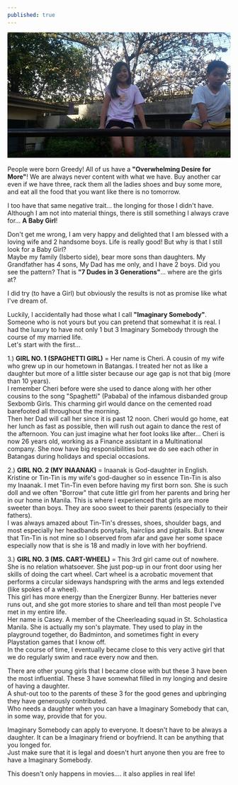 ```yaml
---
published: true
---
```

![Imaginary Somebody](/images/Casey.jpg)

People were born Greedy! All of us have a **"Overwhelming Desire for More"**! We are always never content with what we have. Buy another car even if we have three, rack them all the ladies shoes and buy some more, and eat all the food that you want like there is no tomorrow.

I too have that same negative trait... the longing for those I didn't have. Although I am not into material things, there is still something I always crave for... **A Baby Girl**! 

Don't get me wrong, I am very happy and delighted that I am blessed with a loving wife and 2 handsome boys. Life is really good! But why is that I still look for a Baby Girl?   
Maybe my family (Isberto side), bear more sons than daughters. My Grandfather has 4 sons, My Dad has me only, and I have 2 boys. Did you see the pattern? That is **"7 Dudes in 3 Generations"**... where are the girls at?

I did try (to have a Girl) but obviously the results is not as promise like what I've dream of.

Luckily, I accidentally had those what I call **"Imaginary Somebody"**. Someone who is not yours but you can pretend that somewhat it is real. I had the luxury to have not only 1 but 3 Imaginary Somebody through the course of my married life.   
Let's start with the first...

1.) **GIRL NO. 1 (SPAGHETTI GIRL)** = Her name is Cheri. A cousin of my wife who grew up in our hometown in Batangas. I treated her not as like a daughter but more of a little sister because our age gap is not that big (more than 10 years).   
I remember Cheri before were she used to dance along with her other cousins to the song "Spaghetti" (Pababa) of the infamous disbanded group Sexbomb Girls. This charming girl would dance on the cemented road barefooted all throughout the morning.   
Then her Dad will call her since it is past 12 noon. Cheri would go home, eat her lunch as fast as possible, then will rush out again to dance the rest of the afternoon.
You can just imagine what her foot looks like after...
Cheri is now 26 years old, working as a Finance assistant in a Multinational company. She now have big responsibilities but we do see each other in Batangas during holidays and special occasions.

2.) **GIRL NO. 2 (MY INAANAK)** = Inaanak is God-daughter in English. Kristine or Tin-Tin is my wife's god-daugher so in essence Tin-Tin is also my Inaanak. I met Tin-Tin even before having my first born son. She is such doll and we often "Borrow" that cute little girl from her parents and bring her in our home in Manila. This is where I experienced that girls are more sweeter than boys. They are sooo sweet to their parents (especially to their fathers).   
I was always amazed about Tin-Tin's dresses, shoes, shoulder bags, and most especially her headbands ponytails, hairclips and pigtails. 
But I knew that Tin-Tin is not mine so I observed from afar and gave her some space especially now that is she is 18 and madly in love with her boyfriend. 

3.) **GIRL NO. 3 (MS. CART-WHEEL)** =  This 3rd girl came out of nowhere. She is no relation whatsoever. She just pop-up in our front door using her skills of doing the cart wheel. Cart wheel is a acrobatic movement that performs a circular sideways handspring with the arms and legs extended (like spokes of a wheel).   
This girl has more energy than the Energizer Bunny. Her batteries never runs out, and she got more stories to share and tell than most people I've met in my entire life.   
Her name is Casey. A member of the Cheerleading squad in St. Scholastica Manila. She is actually my son's playmate. They used to play in the playground together, do Badminton, and sometimes fight in every Playstation games that I know off.   
In the course of time, I eventually became close to this very active girl that we do regularly swim and race every now and then. 


There are other young girls that I became close with but these 3 have been the most influential. These 3 have somewhat filled in my longing and desire of having a daughter.   
A shut-out too to the parents of these 3 for the good genes and upbringing they have generously contributed.   
Who needs a daughter when you can have a Imaginary Somebody that can, in some way, provide that for you.

Imaginary Somebody can apply to everyone. It doesn't have to be always a daughter. It can be a Imaginary friend or boyfriend. It can be anything that you longed for.   
Just make sure that it is legal and doesn't hurt anyone then you are free to have a Imaginary Somebody.

This doesn't only happens in movies.... it also applies in real life!


